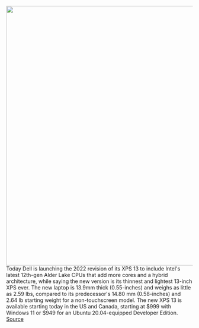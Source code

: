 <img src='https://cdn.vox-cdn.com/thumbor/MRxzXCRhaiw5RziSdjDl1i7ma3c=/0x0:2000x1322/1200x800/filters:focal(840x501:1160x821)/cdn.vox-cdn.com/uploads/chorus_image/image/70959265/xps_13_2022_9315.0.jpg' width='700px' /><br/>
Today Dell is launching the 2022 revision of its XPS 13 to include Intel's latest 12th-gen Alder Lake CPUs that add more cores and a hybrid architecture, while saying the new version is its thinnest and lightest 13-inch XPS ever. The new laptop is 13.9mm thick (0.55-inches) and weighs as little as 2.59 lbs, compared to its predecessor's 14.80 mm (0.58-inches) and 2.64 lb starting weight for a non-touchscreen model. The new XPS 13 is available starting today in the US and Canada, starting at $999 with Windows 11 or $949 for an Ubuntu 20.04-equipped Developer Edition.
<a href='https://www.theverge.com/2022/6/9/23161066/dell-xps-13-2022-alder-lake-features-price'> Source <a/>